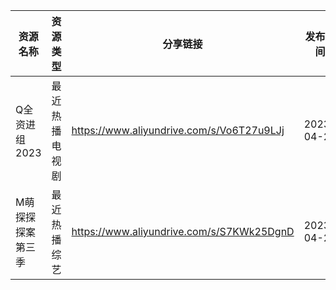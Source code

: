 | 资源名称      | 资源类型    | 分享链接                                      | 发布时间       |
| --------- | ------- | ----------------------------------------- | ---------- |
| Q全资进组2023 | 最近热播电视剧 | https://www.aliyundrive.com/s/Vo6T27u9LJj | 2023-04-28 |
| M萌探探探案第三季 | 最近热播综艺  | https://www.aliyundrive.com/s/S7KWk25DgnD | 2023-04-28 |
